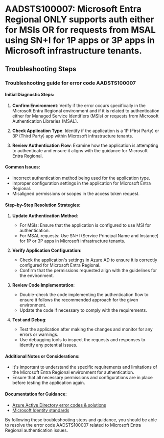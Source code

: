 
# AADSTS100007: Microsoft Entra Regional ONLY supports auth either for MSIs OR for requests from MSAL using SN+I for 1P apps or 3P apps in Microsoft infrastructure tenants.


## Troubleshooting Steps
### Troubleshooting guide for error code AADSTS100007

#### Initial Diagnostic Steps:
1. **Confirm Environment**: Verify if the error occurs specifically in the Microsoft Entra Regional environment and if it is related to authentication either for Managed Service Identifiers (MSIs) or requests from Microsoft Authentication Libraries (MSAL).

2. **Check Application Type**: Identify if the application is a 1P (First Party) or 3P (Third Party) app within Microsoft infrastructure tenants.

3. **Review Authentication Flow**: Examine how the application is attempting to authenticate and ensure it aligns with the guidance for Microsoft Entra Regional.

#### Common Issues:
- Incorrect authentication method being used for the application type.
- Improper configuration settings in the application for Microsoft Entra Regional.
- Misaligned permissions or scopes in the access token request.

#### Step-by-Step Resolution Strategies:
1. **Update Authentication Method**:
    - For MSIs: Ensure that the application is configured to use MSI for authentication.
    - For MSAL requests: Use SN+I (Service Principal Name and Instance) for 1P or 3P apps in Microsoft infrastructure tenants.

2. **Verify Application Configuration**:
    - Check the application's settings in Azure AD to ensure it is correctly configured for Microsoft Entra Regional.
    - Confirm that the permissions requested align with the guidelines for the environment.

3. **Review Code Implementation**:
    - Double-check the code implementing the authentication flow to ensure it follows the recommended approach for the given environment.
    - Update the code if necessary to comply with the requirements.

4. **Test and Debug**:
    - Test the application after making the changes and monitor for any errors or warnings.
    - Use debugging tools to inspect the requests and responses to identify any potential issues.

#### Additional Notes or Considerations:
- It's important to understand the specific requirements and limitations of the Microsoft Entra Regional environment for authentication.
- Ensure that all necessary permissions and configurations are in place before testing the application again.

#### Documentation for Guidance:
- [Azure Active Directory error codes & solutions](https://docs.microsoft.com/en-us/azure/active-directory/develop/reference-aadsts-error-codes)
- [Microsoft Identity standards](https://learn.microsoft.com/en-us/azure/active-directory/develop/authentication-understand-protocols)

By following these troubleshooting steps and guidance, you should be able to resolve the error code AADSTS100007 related to Microsoft Entra Regional authentication issues.